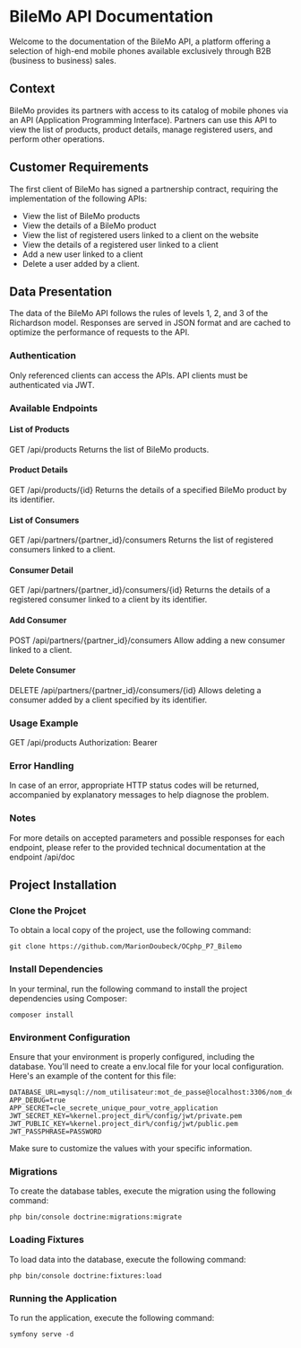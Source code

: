 # BileMo API Documentation

Welcome to the documentation of the BileMo API, a platform offering a selection of high-end mobile phones available exclusively through B2B (business to business) sales.

## Context

BileMo provides its partners with access to its catalog of mobile phones via an API (Application Programming Interface). Partners can use this API to view the list of products, product details, manage registered users, and perform other operations.

## Customer Requirements

The first client of BileMo has signed a partnership contract, requiring the implementation of the following APIs:

- View the list of BileMo products
- View the details of a BileMo product
- View the list of registered users linked to a client on the website
- View the details of a registered user linked to a client
- Add a new user linked to a client
- Delete a user added by a client.

## Data Presentation

The data of the BileMo API follows the rules of levels 1, 2, and 3 of the Richardson model. Responses are served in JSON format and are cached to optimize the performance of requests to the API.

### Authentication

Only referenced clients can access the APIs. API clients must be authenticated via JWT.

### Available Endpoints

#### List of Products

GET /api/products
Returns the list of BileMo products.

#### Product Details

GET /api/products/{id}
Returns the details of a specified BileMo product by its identifier.

#### List of Consumers

GET /api/partners/{partner_id}/consumers
Returns the list of registered consumers linked to a client.

#### Consumer Detail

GET /api/partners/{partner_id}/consumers/{id}
Returns the details of a registered consumer linked to a client by its identifier.

#### Add Consumer

POST /api/partners/{partner_id}/consumers
Allow adding a new consumer linked to a client.

#### Delete Consumer

DELETE /api/partners/{partner_id}/consumers/{id}
Allows deleting a consumer added by a client specified by its identifier.

### Usage Example

GET /api/products
Authorization: Bearer <your-jwt-token>

### Error Handling

In case of an error, appropriate HTTP status codes will be returned, accompanied by explanatory messages to help diagnose the problem.

### Notes

For more details on accepted parameters and possible responses for each endpoint, please refer to the provided technical documentation at the endpoint
/api/doc

## Project Installation

### Clone the Projcet

To obtain a local copy of the project, use the following command:

```
git clone https://github.com/MarionDoubeck/OCphp_P7_Bilemo
```
### Install Dependencies

In your terminal, run the following command to install the project dependencies using Composer:

```
composer install
```
### Environment Configuration

Ensure that your environment is properly configured, including the database. You'll need to create a env.local file for your local configuration. Here's an example of the content for this file:

```
DATABASE_URL=mysql://nom_utilisateur:mot_de_passe@localhost:3306/nom_de_la_base_de_donnees
APP_DEBUG=true
APP_SECRET=cle_secrete_unique_pour_votre_application
JWT_SECRET_KEY=%kernel.project_dir%/config/jwt/private.pem
JWT_PUBLIC_KEY=%kernel.project_dir%/config/jwt/public.pem
JWT_PASSPHRASE=PASSWORD
```
Make sure to customize the values with your specific information.

### Migrations

To create the database tables, execute the migration using the following command:

```
php bin/console doctrine:migrations:migrate
```

### Loading Fixtures

To load data into the database, execute the following command:
```
php bin/console doctrine:fixtures:load
```


### Running the Application

To run the application, execute the following command:

```
symfony serve -d
```
